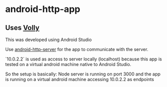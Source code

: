 # android-http-app

<h2>Uses <a href="https://developer.android.com/training/volley/simple">Volly</a></h2>

<p>This was developed using Android Studio</p>

<p>Use <a href="https://github.com/JSON-G/android-http-server">android-http-server</a> for the app to communicate with the server.</p>

<p>`10.0.2.2` is used as access to server locally (localhost) because this app is tested on a virtual android machine native to Android Studio.</p> 

<p>So the setup is basically: Node server is running on port 3000 and the app is running on a virtual android machine accessing 10.0.2.2 as endpoints</p>
